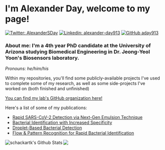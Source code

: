 # I'm Alexander Day, welcome to my page!  

[![Twitter: AlexanderSDay](https://img.shields.io/twitter/follow/AlexanderSDay?style=social)](https://twitter.com/AlexanderSDay)
[![Linkedin: alexander-day913](https://img.shields.io/badge/alexanderday913-blue?style=flat-square&logo=Linkedin&logoColor=white&link=https://www.linkedin.com/in/alexander-day913/)](https://www.linkedin.com/in/alexander-day913/)
[![GitHub aday913](https://img.shields.io/github/followers/aday913?label=follow&style=social)](https://github.com/aday913)

### About me: I'm a 4th year PhD candidate at the University of Arizona studying Biomedical Engineering in Dr. Jeong-Yeol Yoon's Biosensors laboratory.  

<em>Pronouns: he/him/his</em>  

Within my repositories, you'll find some publicly-available projects I've used to complete some of my research, as well as some side-projects I've worked on (both finished and unfinished)

[You can find my lab's GitHub organization here!](https://github.com/yoon-bsl)  

Here's a list of some of my publications:
* [Rapid SARS-CoV-2 Detection via Next-Gen Emulsion Technique](https://doi.org/10.1016/j.bios.2021.113099)
* [Bacterial Identification with Increased Specificity](https://doi.org/10.1038/s41598-021-99200-4)
* [Droplet-Based Bacterial Detection](https://doi.org/10.1038/s41598-019-46028-8)  
* [Flow & Pattern Recognition for Rapid Bacterial Identification](https://doi.org/10.1016/j.bios.2021.113335)

<img align="left" alt="schackartk's Github Stats" src="https://github-readme-stats.vercel.app/api?username=aday913&show_icons=true&hide_border=true&theme=chartreuse-dark&count_private=true" />
<img align = "left" src="https://github-readme-stats.vercel.app/api/top-langs/?username=aday913&hide_border=true&theme=chartreuse-dark" />  
